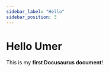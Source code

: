 ```yaml
---
sidebar_label: "Hello"
sidebar_position: 3
---
```


# Hello Umer

This is my **first Docusaurus document**!

